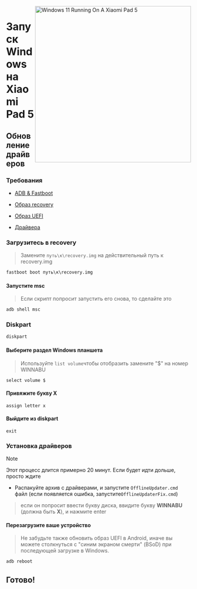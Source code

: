 <img align="right" src="https://raw.githubusercontent.com/erdilS/Port-Windows-11-Xiaomi-Pad-5/main/nabu.png" width="425" alt="Windows 11 Running On A Xiaomi Pad 5">

# Запуск Windows на Xiaomi Pad 5

## Обновление драйверов

### Требования
- [ADB & Fastboot](https://developer.android.com/studio/releases/platform-tools)

- [Образ recovery](https://github.com/erdilS/Port-Windows-11-Xiaomi-Pad-5/releases/download/1.0/recovery.img)

- [Образ UEFI](https://github.com/erdilS/Port-Windows-11-Xiaomi-Pad-5/releases/download/UEFI/uefi-v3.img)

- [Драйвера](https://github.com/erdilS/Port-Windows-11-Xiaomi-Pad-5/releases/tag/Drivers)

### Загрузитесь в recovery
> Замените `путь\к\recovery.img` на действительный путь к recovery.img
```cmd
fastboot boot путь\к\recovery.img
```

#### Запустите msc
> Если скрипт попросит запустить его снова, то сделайте это 
```cmd
adb shell msc
```

### Diskpart
```cmd
diskpart
```

#### Выберите раздел Windows планшета
> Используйте `list volume`чтобы отобразить  замените "$" на номер WINNABU
```diskpart
select volume $
```

#### Привяжите букву X
```diskpart
assign letter x
```

#### Выйдите из diskpart
```diskpart
exit
```

### Установка драйверов
> [!Note]
> Этот процесс длится примерно 20 минут. Если будет идти дольше, просто ждите

- Распакуйте архив с драйверами, и запустите `OfflineUpdater.cmd` файл (если появляется ошибка, запустите`OfflineUpdaterFix.cmd`)

> если он попросит ввести букву диска, ввидите букву **WINNABU** (должна быть **X**), и нажмите enter

#### Перезагрузите ваше устройство
> Не забудьте также обновить образ UEFI в Android, иначе вы можете столкнуться с "синим экраном смерти" (BSoD) при последующей загрузке в Windows.
```cmd
adb reboot
```

## Готово!
